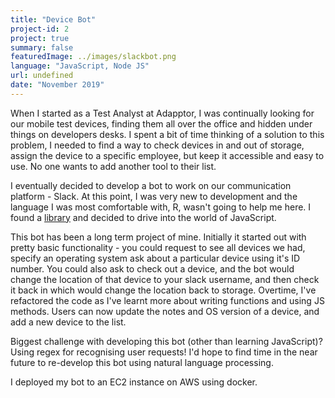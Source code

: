 ```yaml
---
title: "Device Bot"
project-id: 2
project: true
summary: false
featuredImage: ../images/slackbot.png
language: "JavaScript, Node JS"
url: undefined
date: "November 2019"
---
```


When I started as a Test Analyst at Adapptor, I was continually looking for our mobile test devices, finding them all over the office and hidden under things on developers desks. I spent a bit of time thinking of a solution to this problem, I needed to find a way to check devices in and out of storage, assign the device to a specific employee, but keep it accessible and easy to use. No one wants to add another tool to their list. 

I eventually decided to develop a bot to work on our communication platform - Slack. At this point, I was very new to development and the language I was most comfortable with, R, wasn't going to help me here. I found a [library](https://github.com/mishk0/slack-bot-api) and decided to drive into the world of JavaScript. 

This bot has been a long term project of mine. Initially it started out with pretty basic functionality - you could request to see all devices we had, specify an operating system ask about a particular device using it's ID number. You could also ask to check out a device, and the bot would change the location of that device to your slack username, and then check it back in which would change the location back to storage. 
Overtime, I've refactored the code as I've learnt more about writing functions and using JS methods. Users can now update the notes and OS version of a device, and add a new device to the list. 

Biggest challenge with developing this bot (other than learning JavaScript)? Using regex for recognising user requests! I'd hope to find time in the near future to re-develop this bot using natural language processing. 

I deployed my bot to an EC2 instance on AWS using docker.
